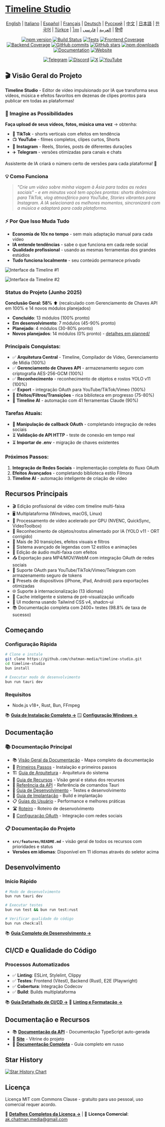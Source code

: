 # [Timeline Studio](https://chatman-media.github.io/timeline-studio/)

<div align="center">

[English](README.md) | [Italiano](README.it.md) | [Español](README.es.md) | [Français](README.fr.md) | [Deutsch](README.de.md) | [Русский](README.ru.md) | [中文](README.zh.md) | [日本語](README.ja.md) | [한국어](README.ko.md) | [Türkçe](README.tr.md) | [ไทย](README.th.md) | [العربية](README.ar.md) | [فارسی](README.fa.md) | [हिन्दी](README.hi.md)

[![npm version](https://img.shields.io/npm/v/timeline-studio.svg?style=for-the-badge)](https://www.npmjs.com/package/timeline-studio)
[![Build Status](https://img.shields.io/github/actions/workflow/status/chatman-media/timeline-studio/build.yml?style=for-the-badge&label=build)](https://github.com/chatman-media/timeline-studio/actions/workflows/build.yml)
[![Tests](https://img.shields.io/github/actions/workflow/status/chatman-media/timeline-studio/test-coverage.yml?style=for-the-badge&label=tests)](https://github.com/chatman-media/timeline-studio/actions/workflows/test-coverage.yml)
[![Frontend Coverage](https://img.shields.io/codecov/c/github/chatman-media/timeline-studio?style=for-the-badge&label=frontend&flag=frontend)](https://codecov.io/gh/chatman-media/timeline-studio)
[![Backend Coverage](https://img.shields.io/codecov/c/github/chatman-media/timeline-studio?style=for-the-badge&label=backend&flag=backend)](https://codecov.io/gh/chatman-media/timeline-studio)
[![GitHub commits](https://img.shields.io/github/commit-activity/m/chatman-media/timeline-studio?style=for-the-badge&label=commits)](https://github.com/chatman-media/timeline-studio/graphs/commit-activity)
[![GitHub stars](https://img.shields.io/github/stars/chatman-media/timeline-studio?style=for-the-badge)](https://github.com/chatman-media/timeline-studio/stargazers)
[![npm downloads](https://img.shields.io/npm/dm/timeline-studio?style=for-the-badge&label=npm%20downloads)](https://www.npmjs.com/package/timeline-studio)
[![Documentation](https://img.shields.io/badge/read-docs-blue?style=for-the-badge)](https://chatman-media.github.io/timeline-studio/api-docs/)
[![Website](https://img.shields.io/badge/visit-website-brightgreen?style=for-the-badge&logo=globe&logoColor=white)](https://chatman-media.github.io/timeline-studio/)

[![Telegram](https://img.shields.io/badge/Join%20Group-Telegram-2CA5E0?style=for-the-badge&logo=telegram&logoColor=white)](https://t.me/timelinestudio)
[![Discord](https://img.shields.io/badge/Chat-on%20Discord-5865F2?style=for-the-badge&logo=discord&logoColor=white)](https://discord.gg/gwJUYxck)
[![X](https://img.shields.io/badge/Follow-@chatman-000000?style=for-the-badge&logo=x&logoColor=white)](https://x.com/chatman_media)
[![YouTube](https://img.shields.io/badge/Subscribe-YouTube-FF0000?style=for-the-badge&logo=youtube&logoColor=white)](https://www.youtube.com/@chatman-media)

</div>

## 🎬 Visão Geral do Projeto

**Timeline Studio** - Editor de vídeo impulsionado por IA que transforma seus vídeos, música e efeitos favoritos em dezenas de clipes prontos para publicar em todas as plataformas!

### 🚀 Imagine as Possibilidades

**Faça upload de seus vídeos, fotos, música uma vez** → obtenha:
- 📱 **TikTok** - shorts verticais com efeitos em tendência
- 📺 **YouTube** - filmes completos, clipes curtos, Shorts
- 📸 **Instagram** - Reels, Stories, posts de diferentes durações
- ✈️ **Telegram** - versões otimizadas para canais e chats

Assistente de IA criará o número certo de versões para cada plataforma! 🤖

### 💡 Como Funciona

> *"Crie um vídeo sobre minha viagem à Ásia para todas as redes sociais" - e em minutos você tem opções prontas: shorts dinâmicos para TikTok, vlog atmosférico para YouTube, Stories vibrantes para Instagram. A IA selecionará os melhores momentos, sincronizará com a música e adaptará para cada plataforma.*

### ⚡ Por Que Isso Muda Tudo

- **Economia de 10x no tempo** - sem mais adaptação manual para cada vídeo
- **IA entende tendências** - sabe o que funciona em cada rede social
- **Qualidade profissional** - usando as mesmas ferramentas dos grandes estúdios
- **Tudo funciona localmente** - seu conteúdo permanece privado

![Interface da Timeline #1](/public/screen2.png)

![Interface da Timeline #2](/public/screen4.png)

### Status do Projeto (Junho 2025)

**Conclusão Geral: 58%** ⬆️ (recalculado com Gerenciamento de Chaves API em 100% e 14 novos módulos planejados)
- **Concluído**: 13 módulos (100% pronto)
- **Em desenvolvimento**: 7 módulos (45-90% pronto)
- **Planejado**: 4 módulos (30-80% pronto)
- **Novos planejados**: 14 módulos (0% pronto) - [detalhes em planned/](docs-ru/08-roadmap/planned/)

### Principais Conquistas:
- ✅ **Arquitetura Central** - Timeline, Compilador de Vídeo, Gerenciamento de Mídia (100%)
- ✅ **Gerenciamento de Chaves API** - armazenamento seguro com criptografia AES-256-GCM (100%)
- ✅ **Reconhecimento** - reconhecimento de objetos e rostos YOLO v11 (100%)
- ✅ **Export** - integração OAuth para YouTube/TikTok/Vimeo (100%)
- 🚧 **Efeitos/Filtros/Transições** - rica biblioteca em progresso (75-80%)
- 🚧 **Timeline AI** - automação com 41 ferramentas Claude (90%)

### Tarefas Atuais:
- 🔄 **Manipulação de callback OAuth** - completando integração de redes sociais
- ⏳ **Validação de API HTTP** - teste de conexão em tempo real
- ⏳ **Importar de .env** - migração de chaves existentes

### Próximos Passos:
1. **Integração de Redes Sociais** - implementação completa do fluxo OAuth
2. **Efeitos Avançados** - completando biblioteca estilo Filmora
3. **Timeline AI** - automação inteligente de criação de vídeo

## Recursos Principais

- 🎬 Edição profissional de vídeo com timeline multi-faixa
- 🖥️ Multiplataforma (Windows, macOS, Linux)
- 🚀 Processamento de vídeo acelerado por GPU (NVENC, QuickSync, VideoToolbox)
- 🤖 Reconhecimento de objetos/rostos alimentado por IA (YOLO v11 - ORT corrigido)
- 🎨 Mais de 30 transições, efeitos visuais e filtros
- 📝 Sistema avançado de legendas com 12 estilos e animações
- 🎵 Edição de áudio multi-faixa com efeitos
- 📤 Exportação para MP4/MOV/WebM com integração OAuth de redes sociais
- 🔐 Suporte OAuth para YouTube/TikTok/Vimeo/Telegram com armazenamento seguro de tokens
- 📱 Presets de dispositivos (iPhone, iPad, Android) para exportações otimizadas
- 🌐 Suporte à internacionalização (13 idiomas)
- 💾 Cache inteligente e sistema de pré-visualização unificado
- 🎨 UI moderna usando Tailwind CSS v4, shadcn-ui
- 📚 Documentação completa com 2400+ testes (98.8% de taxa de sucesso)

## Começando

### Configuração Rápida

```bash
# Clone e instale
git clone https://github.com/chatman-media/timeline-studio.git
cd timeline-studio
bun install

# Executar modo de desenvolvimento
bun run tauri dev
```

### Requisitos
- Node.js v18+, Rust, Bun, FFmpeg

📚 **[Guia de Instalação Completo →](docs-ru/01-getting-started/README.md)**
🪟 **[Configuração Windows →](docs-ru/06-deployment/platforms/windows-build.md)**

## Documentação

### 📚 Documentação Principal

- 📚 [Visão Geral da Documentação](docs-ru/README.md) - Mapa completo da documentação
- 🚀 [Primeiros Passos](docs-ru/01-getting-started/README.md) - Instalação e primeiros passos
- 🏗️ [Guia de Arquitetura](docs-ru/02-architecture/README.md) - Arquitetura do sistema
- 🎯 [Guia de Recursos](docs-ru/03-features/README.md) - Visão geral e status dos recursos
- 📡 [Referência da API](docs-ru/04-api-reference/README.md) - Referência de comandos Tauri
- 🧪 [Guia de Desenvolvimento](docs-ru/05-development/README.md) - Testes e desenvolvimento
- 🚀 [Guia de Implantação](docs-ru/06-deployment/README.md) - Build e implantação
- 📋 [Guias do Usuário](docs-ru/07-guides/README.md) - Performance e melhores práticas
- 🛣️ [Roteiro](docs-ru/08-roadmap/README.md) - Roteiro de desenvolvimento
- 🔐 [Configuração OAuth](docs-ru/09-oauth-setup/oauth-setup-guide.md) - Integração com redes sociais

### 📋 Documentação do Projeto

- **`src/features/README.md`** - visão geral de todos os recursos com prioridades e status
- **Versões em idiomas**: Disponível em 11 idiomas através do seletor acima

## Desenvolvimento

### Início Rápido

```bash
# Modo de desenvolvimento
bun run tauri dev

# Executar testes
bun run test && bun run test:rust

# Verificar qualidade do código
bun run check:all
```

📚 **[Guia Completo de Desenvolvimento →](docs-ru/05-development/README.md)**

## CI/CD e Qualidade do Código

### Processos Automatizados
- ✅ **Linting**: ESLint, Stylelint, Clippy
- ✅ **Testes**: Frontend (Vitest), Backend (Rust), E2E (Playwright)
- ✅ **Cobertura**: Integração Codecov
- ✅ **Build**: Builds multiplataforma

📚 **[Guia Detalhado de CI/CD →](docs-ru/06-deployment/README.md)**
🔧 **[Linting e Formatação →](docs-ru/05-development/linting-and-formatting.md)**

## Documentação e Recursos

- 📚 [**Documentação da API**](https://chatman-media.github.io/timeline-studio/api-docs/) - Documentação TypeScript auto-gerada
- 🚀 [**Site**](https://chatman-media.github.io/timeline-studio/) - Vitrine do projeto
- 📖 [**Documentação Completa**](docs-ru/README.md) - Guia completo em russo

## Star History
<a href="https://www.star-history.com/#chatman-media/timeline-studio&Date">
 <picture>
   <source media="(prefers-color-scheme: dark)" srcset="https://api.star-history.com/svg?repos=chatman-media/timeline-studio&type=Date&theme=dark" />
   <source media="(prefers-color-scheme: light)" srcset="https://api.star-history.com/svg?repos=chatman-media/timeline-studio&type=Date" />
   <img alt="Star History Chart" src="https://api.star-history.com/svg?repos=chatman-media/timeline-studio&type=Date" />
 </picture>
</a>

## Licença

Licença MIT com Commons Clause - gratuito para uso pessoal, uso comercial requer acordo.

📄 **[Detalhes Completos da Licença →](docs-ru/10-legal/license.md)** | 📧 **Licença Comercial**: ak.chatman.media@gmail.com
